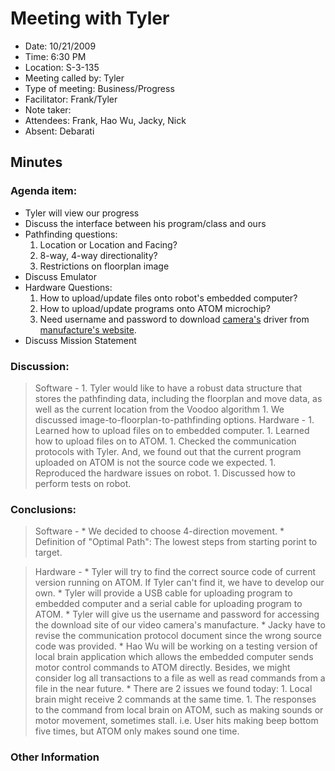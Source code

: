 # Meeting with Tyler #
  * Date: 10/21/2009
  * Time: 6:30 PM
  * Location: S-3-135
  * Meeting called by:	Tyler
  * Type of meeting:	Business/Progress
  * Facilitator:	Frank/Tyler
  * Note taker:
  * Attendees: Frank, Hao Wu, Jacky, Nick
  * Absent: Debarati

## Minutes ##


### Agenda item: ###
  * Tyler will view our progress
  * Discuss the interface between his program/class and ours
  * Pathfinding questions:
    1. Location or Location and Facing?
    1. 8-way, 4-way directionality?
    1. Restrictions on floorplan image
  * Discuss Emulator
  * Hardware Questions:
    1. How to upload/update files onto robot's embedded computer?
    1. How to upload/update programs onto ATOM microchip?
    1. Need username and password to download [camera's](http://www.ptgrey.com/products/dragonfly2/index.asp) driver from [manufacture's website](http://www.ptgrey.com/support/downloads/index.asp).
  * Discuss Mission Statement

### Discussion: ###
> Software -
    1. Tyler would like to have a  robust data structure that stores the pathfinding data, including the floorplan and move data, as well as the current location from the Voodoo algorithm
    1. We discussed image-to-floorplan-to-pathfinding options.
> Hardware -
    1. Learned how to upload files on to embedded computer.
    1. Learned how to upload files on to ATOM.
    1. Checked the communication protocols with Tyler. And, we found out that the current program uploaded on ATOM is not the source code we expected.
    1. Reproduced the hardware issues on robot.
    1. Discussed how to perform tests on robot.
### Conclusions: ###
> Software -
    * We decided to choose 4-direction movement.
    * Definition of "Optimal Path": The lowest steps from starting porint to target.

> Hardware -
    * Tyler will try to find the correct source code of current version running on ATOM. If Tyler can't find it, we have to develop our own.
    * Tyler will provide a USB cable for uploading program to embedded computer and a serial cable for uploading program to ATOM.
    * Tyler will give us the username and password for accessing the download site of our video camera's manufacture.
    * Jacky have to revise the communication protocol document since the wrong source code was provided.
    * Hao Wu will be working on a testing version of local brain application which allows the embedded computer sends motor control commands to ATOM directly. Besides, we might consider log all transactions to a file as well as read commands from a file in the near future.
    * There are 2 issues we found today:
      1. Local brain might receive 2 commands at the same time.
      1. The responses to the command from local brain on ATOM, such as making sounds or motor movement, sometimes stall. i.e. User hits making beep bottom five times, but ATOM only makes sound one time.
### Other Information ###